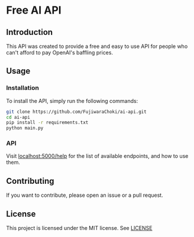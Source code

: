 # Free AI API

## Introduction

This API was created to provide a free and easy to use API for people
who can't afford to pay OpenAI's baffling prices.

## Usage

### Installation

To install the API, simply run the following commands:

```bash
git clone https://github.com/FujiwaraChoki/ai-api.git
cd ai-api
pip install -r requirements.txt
python main.py
```

### API

Visit [localhost:5000/help](http://localhost:5000/help) for the list
of available endpoints, and how to use them.

## Contributing

If you want to contribute, please open an issue or a pull request.

## License

This project is licensed under the MIT license. See [LICENSE](LICENSE)